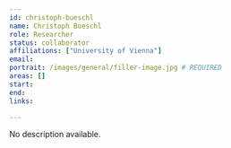 ```yaml
---
id: christoph-bueschl
name: Christoph Bueschl
role: Researcher
status: collaborator
affiliations: ["University of Vienna"]
email:
portrait: /images/general/filler-image.jpg # REQUIRED
areas: []
start:
end:
links:

---
```


No description available.